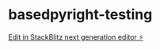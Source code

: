 # basedpyright-testing

[Edit in StackBlitz next generation editor ⚡️](https://stackblitz.com/~/github.com/caleb1248/basedpyright-testing)